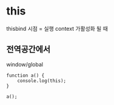 # this 
thisbind 시점 = 실행 context 가활성화 될 때 

## 전역공간에서 
window/global
```
function a() {
	console.log(this);
}

a();
```
